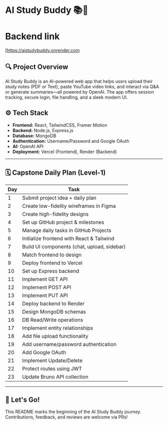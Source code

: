 # AI Study Buddy 📚🤖

# Backend link
[https://aistudybuddy.onrender.com

## 🔍 Project Overview
AI Study Buddy is an AI-powered web app that helps users upload their study notes (PDF or Text), paste YouTube video links, and interact via Q&A or generate summaries—all powered by OpenAI. The app offers session tracking, secure login, file handling, and a sleek modern UI.

## ⚙️ Tech Stack
- **Frontend:** React, TailwindCSS, Framer Motion  
- **Backend:** Node.js, Express.js  
- **Database:** MongoDB  
- **Authentication:** Username/Password and Google OAuth  
- **AI:** OpenAI API  
- **Deployment:** Vercel (Frontend), Render (Backend)  

---

## 🗓️ Capstone Daily Plan (Level-1)

| Day | Task |
|-----|------|
| 1 | Submit project idea + daily plan |
| 2 | Create low-fidelity wireframes in Figma |
| 3 | Create high-fidelity designs |
| 4 | Set up GitHub project & milestones |
| 5 | Manage daily tasks in GitHub Projects |
| 6 | Initialize frontend with React & Tailwind |
| 7 | Build UI components (chat, upload, sidebar) |
| 8 | Match frontend to design |
| 9 | Deploy frontend to Vercel |
|10 | Set up Express backend |
|11 | Implement GET API |
|12 | Implement POST API |
|13 | Implement PUT API |
|14 | Deploy backend to Render |
|15 | Design MongoDB schemas |
|16 | DB Read/Write operations |
|17 | Implement entity relationships |
|18 | Add file upload functionality |
|19 | Add username/password authentication |
|20 | Add Google OAuth |
|21 | Implement Update/Delete |
|22 | Protect routes using JWT |
|23 | Update Bruno API collection |

---

## 🚀 Let's Go!
This README marks the beginning of the AI Study Buddy journey. Contributions, feedback, and reviews are welcome via PRs!
